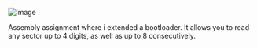 ![image](https://github.com/DanielJ-OBrien/Systems-Programming-Assignment-1/assets/99108127/63ebd40c-17ae-4cfc-b7fa-9828aa9e0450)

Assembly assignment where i extended a bootloader. It allows you to read any sector up to 4 digits, as well as up to 8 consecutively.
